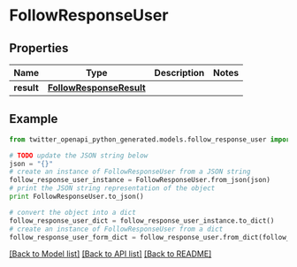 # FollowResponseUser


## Properties

Name | Type | Description | Notes
------------ | ------------- | ------------- | -------------
**result** | [**FollowResponseResult**](FollowResponseResult.md) |  | 

## Example

```python
from twitter_openapi_python_generated.models.follow_response_user import FollowResponseUser

# TODO update the JSON string below
json = "{}"
# create an instance of FollowResponseUser from a JSON string
follow_response_user_instance = FollowResponseUser.from_json(json)
# print the JSON string representation of the object
print FollowResponseUser.to_json()

# convert the object into a dict
follow_response_user_dict = follow_response_user_instance.to_dict()
# create an instance of FollowResponseUser from a dict
follow_response_user_form_dict = follow_response_user.from_dict(follow_response_user_dict)
```
[[Back to Model list]](../README.md#documentation-for-models) [[Back to API list]](../README.md#documentation-for-api-endpoints) [[Back to README]](../README.md)


